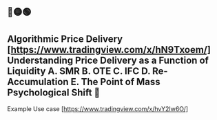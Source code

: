 🔴🟡🟢
------------------------------------------------------------------------------------
Algorithmic Price Delivery [https://www.tradingview.com/x/hN9Txoem/]
Understanding Price Delivery as a Function of Liquidity
A. SMR
B. OTE
C. IFC
D. Re-Accumulation 
E. The Point of Mass Psychological Shift 🔴
------------------------------------------------------------------------------------

Example Use case [https://www.tradingview.com/x/hvY2Iw6O/]
